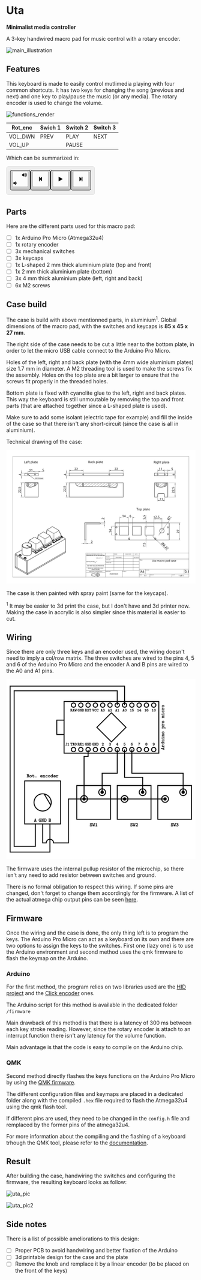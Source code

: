 # Uta

__Minimalist media controller__

A 3-key handwired macro pad for music control with a rotary encoder.

![main_illustration](https://raw.githubusercontent.com/AntoineAndre/uta_kb/main/docs/main_illustration_uta_kb.png)

## Features

This keyboard is made to easily control mutlimedia playing with four common shortcuts. It has two keys for changing the song (previous and next) and one key to play/pause the music (or any media). The rotary encoder is used to change the volume.

![functions_render](https://raw.githubusercontent.com/AntoineAndre/uta_kb/main/docs/render_front.png)

| Rot_enc | Swich 1 | Switch 2 | Switch 3 |
|---------|---------|----------|----------|
| VOL_DWN |  PREV   |   PLAY   |   NEXT   |
| VOL_UP  |         |   PAUSE  |          |

Which can be summarized in:

![The default uta keymap](https://raw.githubusercontent.com/AntoineAndre/uta_kb/main/docs/keyboard_layout.png)


## Parts

Here are the different parts used for this macro pad:

- [ ] 1x Arduino Pro Micro (Atmega32u4)
- [ ] 1x rotary encoder
- [ ] 3x mechanical switches
- [ ] 3x keycaps
- [ ] 1x L-shaped 2 mm thick aluminium plate (top and front)
- [ ] 1x 2 mm thick aluminium plate (bottom)
- [ ] 3x 4 mm thick aluminium plate (left, right and back)
- [ ] 6x M2 screws

## Case build

The case is build with above mentionned parts, in aluminium<sup>1</sup>. Global dimensions of the macro pad, with the switches and keycaps is __85 x 45 x 27 mm__.

The right side of the case needs to be cut a little near to the bottom plate, in order to let the micro USB cable connect to the Arduino Pro Micro.

Holes of the left, right and back plate (with the 4mm wide aluminium plates) size 1.7 mm in diameter. A M2 threading tool is used to make the screws fix the assembly. Holes on the top plate are a bit larger to ensure that the screws fit properly in the threaded holes.

Bottom plate is fixed with cyanolite glue to the left, right and back plates. This way the keyboard is still unmoutable by removing the top and front parts (that are attached together since a L-shaped plate is used).

Make sure to add some isolant (electric tape for example) and fill the inside of the case so that there isn't any short-circuit (since the case is all in aluminium).

Technical drawing of the case:

![case_drawing](https://raw.githubusercontent.com/AntoineAndre/uta_kb/main/docs/uta_case.png)

The case is then painted with spray paint (same for the keycaps).

<sup>1</sup> It may be easier to 3d print the case, but I don't have and 3d printer now. Making the case in accrylic is also simpler since this material is easier to cut.

## Wiring

Since there are only three keys and an encoder used, the wiring doesn't need to imply a col/row matrix. The three switches are wired to the pins 4, 5 and 6 of the Arduino Pro Micro and the encoder A and B pins are wired to the A0 and A1 pins.

![wiring_schema](https://raw.githubusercontent.com/AntoineAndre/uta_kb/main/docs/wiring_schema.png)

The firmware uses the internal pullup resistor of the microchip, so there isn't any need to add resistor between switches and ground.

There is no formal obligation to respect this wiring. If some pins are changed, don't forget to change them accordingly for the firmware. A list of the actual atmega chip output pins can be seen [here](https://cdn.sparkfun.com/datasheets/Dev/Arduino/Boards/ProMicro16MHzv1.pdf).

## Firmware

Once the wiring and the case is done, the only thing left is to program the keys. The Arduino Pro Micro can act as a keyboard on its own and there are two options to assign the keys to the switches. First one (lazy one) is to use the Arduino environment and second method uses the qmk firmware to flash the keymap on the Arduino.

### Arduino

For the first method, the program relies on two libraries used are the [HID project](https://github.com/NicoHood/HID) and the [Click encoder](https://github.com/0xPIT/encoder) ones.

The Arduino script for this method is available in the dedicated folder `/firmware`

Main drawback of this method is that there is a latency of 300 ms between each key stroke reading. However, since the rotary encoder is attach to an interrupt function there isn't any latency for the volume function.

Main advantage is that the code is easy to compile on the Arduino chip.

### QMK

Second method directly flashes the keys functions on the Arduino Pro Micro by using the [QMK firmware](https://github.com/qmk/qmk_firmware).

The different configuration files and keymaps are placed in a dedicated folder along with the compiled `.hex` file required to flash the Atmega32u4 using the qmk flash tool.

If different pins are used, they need to be changed in the `config.h` file and remplaced by the former pins of the atmega32u4.

For more information about the compiling and the flashing of a keyboard trhough the QMK tool, please refer to the [documentation](https://docs.qmk.fm/#/).

## Result

After building the case, handwiring the switches and configuring the firmware, the resulting keyboard looks as follow:

![uta_pic](https://raw.githubusercontent.com/AntoineAndre/uta_kb/main/docs/uta_result_pic.jpg)


![uta_pic2](https://raw.githubusercontent.com/AntoineAndre/uta_kb/main/docs/uta_result_pic2.jpg)

## Side notes

There is a list of possible ameliorations to this design:

- [ ] Proper PCB to avoid handwiring and better fixation of the Arduino
- [ ] 3d printable design for the case and the plate
- [ ] Remove the knob and remplace it by a linear encoder (to be placed on the front of the keys)